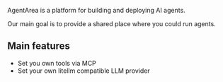 AgentArea is a platform for building and deploying AI agents.

Our main goal is to provide a shared place where you could run agents.

## Main features

- Set you own tools via MCP
- Set your own litellm compatible LLM provider